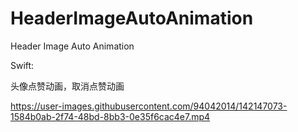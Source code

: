 # HeaderImageAutoAnimation
Header Image Auto Animation


Swift:

头像点赞动画，取消点赞动画



https://user-images.githubusercontent.com/94042014/142147073-1584b0ab-2f74-48bd-8bb3-0e35f6cac4e7.mp4

